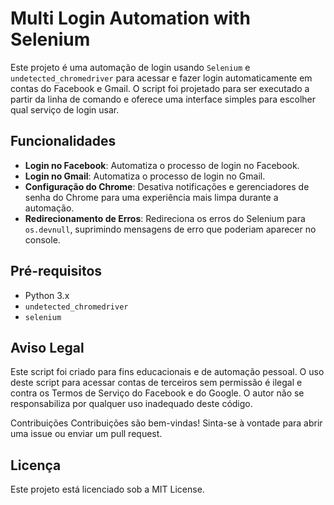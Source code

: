 # Multi Login Automation with Selenium

Este projeto é uma automação de login usando `Selenium` e `undetected_chromedriver` para acessar e fazer login automaticamente em contas do Facebook e Gmail. O script foi projetado para ser executado a partir da linha de comando e oferece uma interface simples para escolher qual serviço de login usar.

## Funcionalidades

- **Login no Facebook**: Automatiza o processo de login no Facebook.
- **Login no Gmail**: Automatiza o processo de login no Gmail.
- **Configuração do Chrome**: Desativa notificações e gerenciadores de senha do Chrome para uma experiência mais limpa durante a automação.
- **Redirecionamento de Erros**: Redireciona os erros do Selenium para `os.devnull`, suprimindo mensagens de erro que poderiam aparecer no console.

## Pré-requisitos

- Python 3.x
- `undetected_chromedriver`
- `selenium`

## Aviso Legal
Este script foi criado para fins educacionais e de automação pessoal. O uso deste script para acessar contas de terceiros sem permissão é ilegal e contra os Termos de Serviço do Facebook e do Google. O autor não se responsabiliza por qualquer uso inadequado deste código.

Contribuições
Contribuições são bem-vindas! Sinta-se à vontade para abrir uma issue ou enviar um pull request.

## Licença
Este projeto está licenciado sob a MIT License.